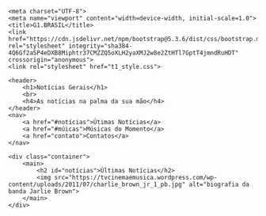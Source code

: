 <!DOCTYPE html>

<html lang="pt-BR">

<head>

    <meta charset="UTF-8">
    <meta name="viewport" content="width=device-width, initial-scale=1.0">
    <title>G1.BRASIL</title>
    <link href="https://cdn.jsdelivr.net/npm/bootstrap@5.3.6/dist/css/bootstrap.min.css" rel="stylesheet" integrity="sha384-4Q6Gf2aSP4eDXB8Miphtr37CMZZQ5oXLH2yaXMJ2w8e2ZtHTl7GptT4jmndRuHDT" crossorigin="anonymous">
    <link rel="stylesheet" href="t1_style.css">

</head>
<body>

    <header>
        <h1>Notícias Gerais</h1>
        <br>
        <h4>As notícias na palma da sua mão</h4>
    </header>
    <nav>
        <a href="#notícias">Útimas Notícias</a>
        <a href="#múicas">Músicas do Momento</a>
        <a href="contato">Contatos</a>
    </nav>

    <div class="container">
        <main>
            <h2 id="notícias">Últimas Notícias</h2>
            <img src="https://tvcinemaemusica.wordpress.com/wp-content/uploads/2011/07/charlie_brown_jr_1_pb.jpg" alt="biografia da banda Jarlie Brown">
        </main>
    </div>
    
</body>
</html>
